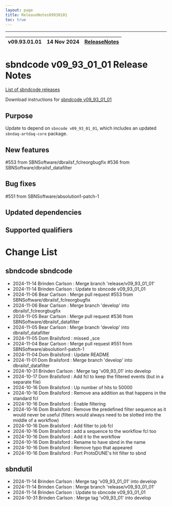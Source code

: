 ```yaml
---
layout: page
title: ReleaseNotes09930101
toc: true
---
```


-----------------------------------------------------------------------------
| v09.93.01.01 | 14 Nov 2024 | [ReleaseNotes](ReleaseNotes09930101.html) |
| --- | --- | --- |



sbndcode v09_93_01_01 Release Notes
=======================================================================================

[List of sbndcode releases](List_of_SBND_code_releases.html)

Download instructions for [sbndcode v09_93_01_01](http://scisoft.fnal.gov/scisoft/bundles/sbnd/v09_93_01_01/sbndcode-v09_93_01_01.html)

Purpose
---------------------------------------------------
Update to depend on `sbncode v09_93_01_01`, which includes an updated `sbndaq-artdaq-core` package.

New features
---------------------------------------------------
#553 from SBNSoftware/dbrailsf_fclreorgbugfix
#536 from SBNSoftware/dbrailsf_datafilter

Bug fixes
---------------------------------------------------
#551 from SBNSoftware/absolution1-patch-1

Updated dependencies
---------------------------------------------------

Supported qualifiers
---------------------------------------------------

Change List
==========================================

sbndcode sbndcode
---------------------------------------------------

* 2024-11-14  Brinden Carlson : Merge branch 'release/v09_93_01_01'
* 2024-11-14  Brinden Carlson : Update to sbncode v09_93_01_01
* 2024-11-06  Bear Carlson : Merge pull request #553 from SBNSoftware/dbrailsf_fclreorgbugfix
* 2024-11-06  Bear Carlson : Merge branch 'develop' into dbrailsf_fclreorgbugfix
* 2024-11-05  Bear Carlson : Merge pull request #536 from SBNSoftware/dbrailsf_datafilter
* 2024-11-05  Bear Carlson : Merge branch 'develop' into dbrailsf_datafilter
* 2024-11-05  Dom Brailsford : missed _sce
* 2024-11-04  Bear Carlson : Merge pull request #551 from SBNSoftware/absolution1-patch-1
* 2024-11-04  Dom Brailsford : Update README
* 2024-11-01  Dom Brailsford : Merge branch 'develop' into dbrailsf_datafilter
* 2024-10-31  Brinden Carlson : Merge tag 'v09_93_01' into develop
* 2024-10-17  Dom Brailsford : Add fcl to keep the filtered events (but in a separate file)
* 2024-10-16  Dom Brailsford : Up number of hits to 50000
* 2024-10-16  Dom Brailsford : Remove ana addition as that happens in the standard fcl
* 2024-10-16  Dom Brailsford : Enable filtering
* 2024-10-16  Dom Brailsford : Remove the predefined filter sequence as it would never be useful (filters would always need to be slotted into the middle of a workflow)
* 2024-10-16  Dom Brailsford : Add filter to job fcl
* 2024-10-16  Dom Brailsford : add a sequence to the workflow fcl too
* 2024-10-16  Dom Brailsford : Add it to the workflow
* 2024-10-16  Dom Brailsford : Rename to have sbnd in the name
* 2024-10-16  Dom Brailsford : Remove typo that appeared
* 2024-10-16  Dom Brailsford : Port ProtoDUNE's hit filter to sbnd

sbndutil 
---------------------------------------------------

* 2024-11-14  Brinden Carlson : Merge tag 'v09_93_01_01' into develop
* 2024-11-14  Brinden Carlson : Merge branch 'release/v09_93_01_01'
* 2024-11-14  Brinden Carlson : Update to sbncode v09_93_01_01
* 2024-10-31  Brinden Carlson : Merge tag 'v09_93_01' into develop
